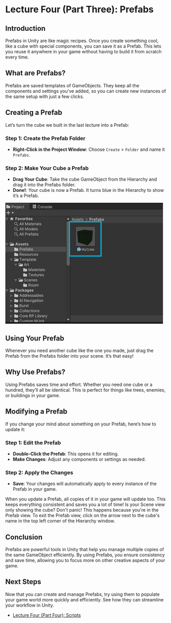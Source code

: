 # Lecture Four (Part Three): Prefabs

## Introduction

Prefabs in Unity are like magic recipes. Once you create something cool, like a cube with special components, you can save it as a Prefab. This lets you reuse it anywhere in your game without having to build it from scratch every time.

## What are Prefabs?

Prefabs are saved templates of GameObjects. They keep all the components and settings you've added, so you can create new instances of the same setup with just a few clicks.

## Creating a Prefab

Let’s turn the cube we built in the last lecture into a Prefab:

### Step 1: Create the Prefab Folder
- **Right-Click in the Project Window**: Choose `Create` > `Folder` and name it `Prefabs`.

### Step 2: Make Your Cube a Prefab
- **Drag Your Cube**: Take the cube GameObject from the Hierarchy and drag it into the Prefabs folder.
- **Done!**: Your cube is now a Prefab. It turns blue in the Hierarchy to show it’s a Prefab.

![Create Prefab](/assets/learn/guides/studio/Lectures/gameobject-prefabs.png)

## Using Your Prefab

Whenever you need another cube like the one you made, just drag the Prefab from the Prefabs folder into your scene. It’s that easy!

## Why Use Prefabs?

Using Prefabs saves time and effort. Whether you need one cube or a hundred, they’ll all be identical. This is perfect for things like trees, enemies, or buildings in your game.

## Modifying a Prefab

If you change your mind about something on your Prefab, here’s how to update it:

### Step 1: Edit the Prefab
- **Double-Click the Prefab**: This opens it for editing.
- **Make Changes**: Adjust any components or settings as needed.

### Step 2: Apply the Changes
- **Save**: Your changes will automatically apply to every instance of the Prefab in your game.

<Note type="warning">
When you update a Prefab, all copies of it in your game will update too. This keeps everything consistent and saves you a lot of time!
</Note>

<Note type="info">
Is your Scene view only showing the cube? Don't panic! This happens because you're in the Prefab view. To exit the Prefab view, click on the arrow next to the cube's name in the top left corner of the Hierarchy window.
</Note>

## Conclusion

Prefabs are powerful tools in Unity that help you manage multiple copies of the same GameObject efficiently. By using Prefabs, you ensure consistency and save time, allowing you to focus more on other creative aspects of your game.

## Next Steps

Now that you can create and manage Prefabs, try using them to populate your game world more quickly and efficiently. See how they can streamline your workflow in Unity.

- [Lecture Four (Part Four): Scripts](https://create.highrise.game/learn/studio/basics/beginner-guide/lecture-four-part-four)